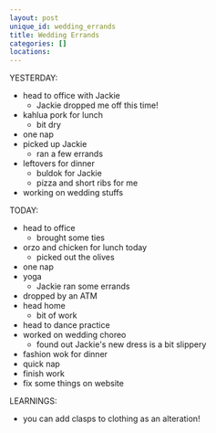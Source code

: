 ```yaml
---
layout: post
unique_id: wedding_errands
title: Wedding Errands
categories: []
locations: 
---
```


YESTERDAY:
* head to office with Jackie
  * Jackie dropped me off this time!
* kahlua pork for lunch
  * bit dry
* one nap
* picked up Jackie
  * ran a few errands
* leftovers for dinner
  * buldok for Jackie
  * pizza and short ribs for me
* working on wedding stuffs

TODAY:
* head to office
  * brought some ties
* orzo and chicken for lunch today
  * picked out the olives
* one nap
* yoga
  * Jackie ran some errands
* dropped by an ATM
* head home
  * bit of work
* head to dance practice
* worked on wedding choreo
  * found out Jackie's new dress is a bit slippery
* fashion wok for dinner
* quick nap
* finish work
* fix some things on website

LEARNINGS:
* you can add clasps to clothing as an alteration!
